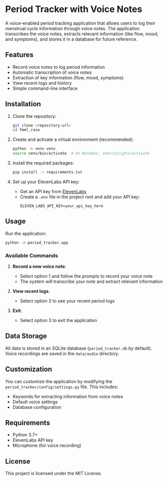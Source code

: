 # Period Tracker with Voice Notes

A voice-enabled period tracking application that allows users to log their menstrual cycle information through voice notes. The application transcribes the voice notes, extracts relevant information (like flow, mood, and symptoms), and stores it in a database for future reference.

## Features

- Record voice notes to log period information
- Automatic transcription of voice notes
- Extraction of key information (flow, mood, symptoms)
- View recent logs and history
- Simple command-line interface

## Installation

1. Clone the repository:
   ```bash
   git clone <repository-url>
   cd fmml_rasa
   ```

2. Create and activate a virtual environment (recommended):
   ```bash
   python -m venv venv
   source venv/bin/activate  # On Windows: venv\Scripts\activate
   ```

3. Install the required packages:
   ```bash
   pip install -r requirements.txt
   ```

4. Set up your ElevenLabs API key:
   - Get an API key from [ElevenLabs](https://elevenlabs.io/)
   - Create a `.env` file in the project root and add your API key:
     ```
     ELEVEN_LABS_API_KEY=your_api_key_here
     ```

## Usage

Run the application:
```bash
python -m period_tracker.app
```

### Available Commands

1. **Record a new voice note**:
   - Select option 1 and follow the prompts to record your voice note
   - The system will transcribe your note and extract relevant information

2. **View recent logs**:
   - Select option 2 to see your recent period logs

3. **Exit**:
   - Select option 3 to exit the application

## Data Storage

All data is stored in an SQLite database (`period_tracker.db` by default). Voice recordings are saved in the `data/audio` directory.

## Customization

You can customize the application by modifying the `period_tracker/config/settings.py` file. This includes:
- Keywords for extracting information from voice notes
- Default voice settings
- Database configuration

## Requirements

- Python 3.7+
- ElevenLabs API key
- Microphone (for voice recording)

## License

This project is licensed under the MIT License.